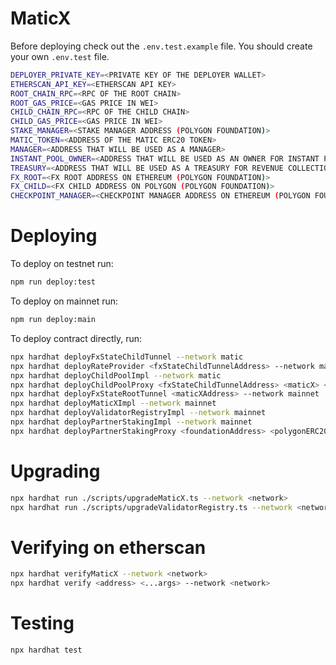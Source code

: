 # MaticX

Before deploying check out the `.env.test.example` file. You should create your own `.env.test` file.

```bash
DEPLOYER_PRIVATE_KEY=<PRIVATE KEY OF THE DEPLOYER WALLET>
ETHERSCAN_API_KEY=<ETHERSCAN API KEY>
ROOT_CHAIN_RPC=<RPC OF THE ROOT CHAIN>
ROOT_GAS_PRICE=<GAS PRICE IN WEI>
CHILD_CHAIN_RPC=<RPC OF THE CHILD CHAIN>
CHILD_GAS_PRICE=<GAS PRICE IN WEI>
STAKE_MANAGER=<STAKE MANAGER ADDRESS (POLYGON FOUNDATION)>
MATIC_TOKEN=<ADDRESS OF THE MATIC ERC20 TOKEN>
MANAGER=<ADDRESS THAT WILL BE USED AS A MANAGER>
INSTANT_POOL_OWNER=<ADDRESS THAT WILL BE USED AS AN OWNER FOR INSTANT POOL>
TREASURY=<ADDRESS THAT WILL BE USED AS A TREASURY FOR REVENUE COLLECTION>
FX_ROOT=<FX ROOT ADDRESS ON ETHEREUM (POLYGON FOUNDATION)>
FX_CHILD=<FX CHILD ADDRESS ON POLYGON (POLYGON FOUNDATION)>
CHECKPOINT_MANAGER=<CHECKPOINT MANAGER ADDRESS ON ETHEREUM (POLYGON FOUNDATION)>
```

# Deploying

To deploy on testnet run:

```bash
npm run deploy:test
```

To deploy on mainnet run:

```bash
npm run deploy:main
```

To deploy contract directly, run:

```bash
npx hardhat deployFxStateChildTunnel --network matic
npx hardhat deployRateProvider <fxStateChildTunnelAddress> --network matic
npx hardhat deployChildPoolImpl --network matic
npx hardhat deployChildPoolProxy <fxStateChildTunnelAddress> <maticX> <manager> <instantPoolOwner> <treasury> <instantWithdrawalFeeBps> --network matic
npx hardhat deployFxStateRootTunnel <maticXAddress> --network mainnet
npx hardhat deployMaticXImpl --network mainnet
npx hardhat deployValidatorRegistryImpl --network mainnet
npx hardhat deployPartnerStakingImpl --network mainnet
npx hardhat deployPartnerStakingProxy <foundationAddress> <polygonERC20> <maticX> <manager> <disbursalBotAddress> --network mainnet
```

# Upgrading

```bash
npx hardhat run ./scripts/upgradeMaticX.ts --network <network>
npx hardhat run ./scripts/upgradeValidatorRegistry.ts --network <network>
```

# Verifying on etherscan

```bash
npx hardhat verifyMaticX --network <network>
npx hardhat verify <address> <...args> --network <network>
```

# Testing

```bash
npx hardhat test
```

